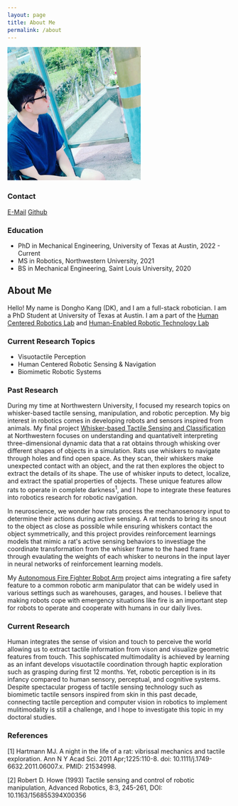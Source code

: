 ```yaml
---
layout: page
title: About Me
permalink: /about
---
```


<div class="post-flex-display">
    <img src="/img/dkprofile.jpg" width="300" alt="dkprofile">
</div>

### Contact

[E-Mail](mailto:dongho@utexas.edu)
[Github](https://github.com/dokkev)

### Education
- PhD in Mechanical Engineering, University of Texas at Austin, 2022 - Current
- MS in Robotics, Northwestern University, 2021
- BS in Mechanical Engineering, Saint Louis University, 2020
 
## About Me

Hello! My name is Dongho Kang (DK), and I am a full-stack robotician. I am a PhD Student at University of Texas at Austin.
I am a part of the [Human Centered Robotics Lab](https://sites.utexas.edu/hcrl/) and [Human-Enabled Robotic Technology Lab](https://sites.utexas.edu/herolab/)


### Current Research Topics
 - Visuotactile Perception 
 - Human Centered Robotic Sensing & Navigation
 - Biomimetic Robotic Systems


### Past Research

During my time at Northwestern University, I focused my research topics on whisker-based tactile sensing, manipulation, and robotic perception.
My big interest in robotics comes in developing robots and sensors inspired from animals. My final project [Whisker-based Tactile Sensing and Classification](https://dokkev.github.io/Whisker/) at Northwestern focuses on understanding and quantativelt interpreting three-dimensional dynamic data that a rat obtains through whisking over different shapes of objects in a simulation. Rats use whiskers to navigate through holes and find open space. As they scan, their whiskers make unexpected contact with an object, and the rat then explores the object to extract the details of its shape. The use of whisker inputs to detect, localize, and extract the spatial properties of objects. These unique features allow rats to operate in complete darkness<sup>1</sup>, and I hope to integrate these features into robotics research for robotic navigation.

In neuroscience, we wonder how rats process the mechanosenosry input to determine their actions during active sensing. A rat tends to bring its snout to the object as close as possible while ensuring whiskers contact the object symmetrically, and this project provides reinforcement learnings models that mimic a rat's active sensing behaviors to investiage the coordinate transformation from the whisker frame to the haed frame through evaulating  the weights of each whisker to neurons in the input layer in neural networks of reinforcement learning models.

My [Autonomous Fire Fighter Robot Arm](https://dokkev.github.io/firefigther-robot/) project aims integrating a fire safety feature to a common robotic arm manipulator that can be widely used in various settings such as warehouses, garages, and houses. I believe that making robots cope with emergency situations like fire is an important step for robots to operate and cooperate with humans in our daily lives.

### Current Research
Human integrates the sense of vision and touch to perceive the world allowing us to extract tactile information from vison and visualize geometric features from touch. This sophiscated multimodality is achieved by learning as an infant develops visuotactile coordination through haptic exploration such as grasping during first 12 months. Yet, robotic perception is in its infancy compared to human sensory, perceptual, and cognitive systems. Despite spectacular progess of tactile sensing technology such as biomimetic tactile sensors inspired from skin in this past decade, connecting tactile perception and computer vision in robotics to implement mulitimodality is still a challenge, and I hope to investigate this topic in my doctoral studies. 



<!-- ### Research Interests
I hope to pursue a Ph.D. to investigate dexterous robotic manipulation 

<strong>Adaptive Grasping with Dynamic Tactile Sensing</strong>
While fast-adapting mechanoreceptors enable humans to identify contact events such as object slippage, dynamic tactile sensing systems provide essential information for robots to perform dexterous manipulation. Therefore, I would like to research distributed dynamic tactile sensing system designs to imitate Meissner and Pacinian corpuscles. I am particularly interested in utilizing fiber-based transducers. While they satisfy dynamic tactile sensors’ design principles with their flexibility and high sensitivity, they are also capable of multiplexing and light. I hope to investigate and compare the performances of different types of dynamic tactile sensor design, such as piezoelectric, capacitive, and magnetic sensors in different environments during my doctoral studies.

<strong>Multimodal Tactile Sensing with Computer Vision</strong>
The sense of touch and vision work together as parts of a multimodal system as humans often combine touch with vision. I hope to investigate combining vision data and tactile data to implement multimodal tactile sensing systems. I believe that this multimodal sensing system can transfer information across modalities to reinforce the performance of tactile sensing. For example, training vision modality with tactile data will allow it to infer tactile information from computer vision like human estimates the texture of an object with eyes. On the other hand, vision modality can transfer image recognition data to train tactile modality and link tactile and visual information together. I hope to apply these technologies for autonomous and dexterous manipulation during my Ph.D.

<strong>Stereognosis and Modeling of Soft Robots</strong>
Implementing stereognosis in soft robotics requires both proprioception and tactile sensing simultaneously, while stretchable, resilient, durable, and multimodal sensor design is challenging but crucial. Stereognostic sensing enhances locomotion and manipulation performance by the distribution of strain to prevent mechanical failure. I hope to implement and improve flexible and durable proprioception and tactile sensing systems that can classify mechanical cues during my Ph.D. In addition, there have not been many studies on data interpretation of soft robotic sensing, and they are often oversimplified despite the complexity of the shape reconstruction \cite{ml}. I hope to research advanced data processing algorithms with machine learning to achieve accurate proprioception of soft robots. 

<strong>Sensory Feedback Control with Machine Learning.</strong>
While conventional rigid robots utilize motor controls on their joints, soft robots face challenges in accurate analytic modeling due to complex behaviors such as nonlinearity, deformation, and hysteresis \cite{soft}. I believe that data-driven controllers which utilize sensory information can be enhanced with machine learning to solve non-linear problems. With proper stereognostic sensing, I believe it is sufficient to implement deep learning algorithms to estimate inverse kinematic solutions for 3D motion. Combined with tactile sensing feedback, I hope to implement a closed-loop control system to improve actuation accuracy. Moreover, I would like to investigate a reinforcement learning approach for optimal control for electrically-driven soft actuators.   -->



### References

[1] Hartmann MJ. A night in the life of a rat: vibrissal mechanics and tactile exploration. Ann N Y Acad Sci. 2011 Apr;1225:110-8. doi: 10.1111/j.1749-6632.2011.06007.x. PMID: 21534998.

[2] Robert D. Howe (1993) Tactile sensing and control of robotic manipulation,
Advanced Robotics, 8:3, 245-261, DOI: 10.1163/156855394X00356
